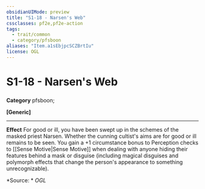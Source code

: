 ```yaml
---
obsidianUIMode: preview
title: "S1-18 - Narsen's Web"
cssclasses: pf2e,pf2e-action
tags:
  - trait/common
  - category/pfsboon
aliases: "Item.a1sEbjpcSCZBrtIu"
license: OGL
---
```

# S1-18 - Narsen's Web

### 

**Category** pfsboon; 




**\[Generic\]**

* * *

**Effect** For good or ill, you have been swept up in the schemes of the masked priest Narsen. Whether the cunning cultist's aims are for good or ill remains to be seen. You gain a +1 circumstance bonus to Perception checks to [[Sense Motive|Sense Motive]] when dealing with anyone hiding their features behind a mask or disguise (including magical disguises and polymorph effects that change the person's appearance to something unrecognizable).

*Source: *
*OGL*
